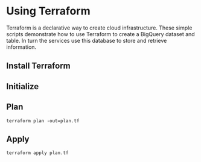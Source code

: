# Using Terraform

Terraform is a declarative way to create cloud infrastructure. These
simple scripts demonstrate how to use Terraform to create a BigQuery
dataset and table. In turn the services use this database to store and retrieve
information.

## Install Terraform



## Initialize


## Plan
```shell
terraform plan -out=plan.tf
```

## Apply
```shell
terraform apply plan.tf
```